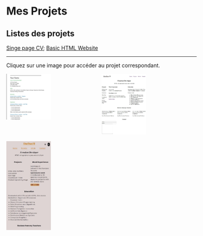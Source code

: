 # Mes Projets

## Listes des projets

[Singe page CV](https://roadmap.sh/projects/single-page-cv); [Basic HTML Website](https://roadmap.sh/projects/basic-html-website)

---

Cliquez sur une image pour accéder au projet correspondant.
<p  style="
            display: grid;
            grid-template-columns: repeat(2, 1fr);
          ">
<a href="./CV">
<img src="./img/cv img.jpeg" alt="Singe page CV" width="47%" >
</a>
<a href="./Basic HTML Website">
<img src="./img/pro3.jpeg" alt="BAsic HTML Website" width="47%">
</a>
</p>
<p  style="
            display: grid;
            grid-template-columns: repeat(2, 1fr);
          ">
<a href="./Personal Portfolio">
<img src="./img/pro4.jpeg" alt="personal portfolio" width="47%">
</a>
</p>
